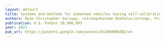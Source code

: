```yaml
---
layout: default
title: Systems and methods for unmanned vehicles having self-calibrating sensors and actuators
authors: Ryan Christopher Gariepy, <strong>Kareem Shehata</strong>, Prasenjit Mukherjee, Anthony Tod, Teyvonia Thomas, Yan Ma
publication: U.S. Patent 10,990,093
year: 2021
pub_url: https://patents.google.com/patent/US10990093B2/en
---
```

